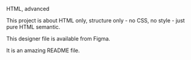 HTML, advanced

This project is about HTML only, structure only - no CSS, no style - just pure HTML semantic.

This designer file is available from Figma.

It is an amazing README file.